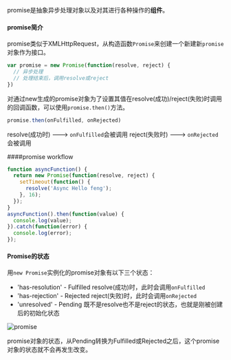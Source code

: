 promise是抽象异步处理对象以及对其进行各种操作的**组件**。

#### promise简介

promise类似于XMLHttpRequest，从构造函数`Promise`来创建一个新建新`promise`对象作为接口。

```js
var promise = new Promise(function(resolve, reject) {
  // 异步处理
  // 处理结束后，调用resolve或reject
})
```

对通过new生成的promise对象为了设置其值在resolve(成功)/reject(失败)时调用的回调函数，可以使用`promise.then()`方法。

```js
promise.then(onFulfilled, onRejected)
```

resolve(成功时) ---> `onFulfilled`会被调用
reject(失败时) ---> `onRejected`会被调用

####promise workflow

```js
function asyncFunction() {
  return new Promise(function(resolve, reject) {
    setTimeout(function() {
      resolve('Async Hello feng');
    }, 16);
  });
}
asyncFunction().then(function(value) {
  console.log(value);
}).catch(function(error) {
  console.log(error);
});
```

#### Promise的状态

用`new Promise`实例化的promise对象有以下三个状态：

- 'has-resolution' - Fulfilled
  resolve(成功)时，此时会调用`onFulfilled`
- 'has-rejection' - Rejected
  reject(失败)时，此时会调用`onRejected`
- 'unresolved' - Pending
  既不是resolve也不是reject的状态，也就是刚被创建后的初始化状态

![promise](http://liubin.org/promises-book/Ch1_WhatsPromises/img/promise-states.png)

promise对象的状态，从Pending转换为Fulfilled或Rejected之后，这个promise对象的状态就不会再发生改变。